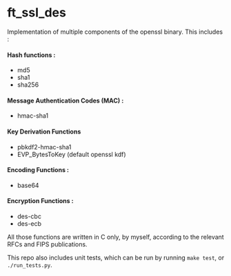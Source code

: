 # ft_ssl_des

Implementation of multiple components of the openssl binary.
This includes :

#### Hash functions :
- md5
- sha1
- sha256

#### Message Authentication Codes (MAC) :
- hmac-sha1

#### Key Derivation Functions
- pbkdf2-hmac-sha1
- EVP_BytesToKey (default openssl kdf)

#### Encoding Functions :
- base64

#### Encryption Functions :
- des-cbc
- des-ecb

All those functions are written in C only, by myself, according to the relevant RFCs and FIPS publications.

This repo also includes unit tests, which can be run by running `make test`, or `./run_tests.py`.
